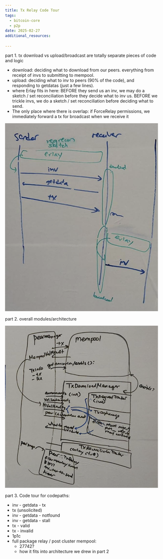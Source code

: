 ```yaml
---
title: Tx Relay Code Tour
tags:
  - bitcoin-core
  - p2p
date: 2025-02-27
additional_resources:

---
```


part 1. tx download vs upload/broadcast are totally separate pieces of code and logic

- download: deciding what to download from our peers. everything from receipt of invs to submitting to mempool.
- upload: deciding what to inv to peers (90% of the code), and responding to getdatas (just a few lines).
- where Erlay fits in here: BEFORE they send us an inv, we may do a sketch / set reconciliation before they decide what to inv us. BEFORE we trickle invs, we do a sketch / set reconciliation before deciding what to send.
- The only place where there is overlap: if ForceRelay permissions, we immediately forward a tx for broadcast when we receive it

![Tx Relay code tour 1](tx-relay-1.png "Tx Relay code tour 1")

part 2. overall modules/architecture

![Tx Relay code tour 2](tx-relay-2.png "Tx Relay code tour 2")

part 3. Code tour for codepaths:

- inv - getdata - tx
- tx (unsolicited)
- inv - getdata - notfound
- inv - getdata - stall
- tx - valid
- tx - invalid
- 1p1c
- full package relay / post cluster mempool:
  - 27742?
  - how it fits into architecture we drew in part 2
